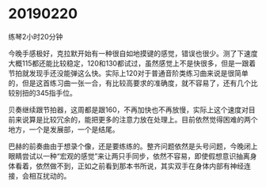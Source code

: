 # 20190220

练琴2小时20分钟

今晚手感极好，克拉默开始有一种很自如地摸键的感觉，错误也很少。测了下速度大概115都还能比较稳定，120和130都试过，虽然感觉上不是快很多，但是一跟着节拍就发现手还没能弹这么快。实际上120对于普通音阶类练习曲来说是很简单的，但是这首练习曲一张一合，有比较高要求的准确度，就不容易了，还有几个比较别扭的345指手位。

贝奏继续跟节拍器，这周都是跟160，不再加快也不再放慢，实际上这个速度对目前来说算是比较冗余的，能把更多的注意力放在处理上。目前依然觉得困难的两个地方，一个是发展部，一个是结尾。

巴赫的前奏曲由于想录个像，还是要练练的。整齐问题依然是头号问题，今晚闭上眼睛尝试以一种“宏观的感觉”来让两只手同步，依然不容易，即使假想意识抽离身体看着，依然做不到，正如之前看到那本书所说，其实双手在身体内部有神经连接，会相互扰动的。
